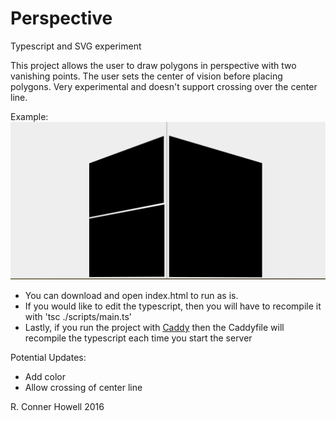 # Perspective
Typescript and SVG experiment

This project allows the user to draw polygons in perspective with two vanishing points.
The user sets the center of vision before placing polygons.
Very experimental and doesn't support crossing over the center line.

Example:
![Example Image](example.png "Perspective drawing")

- You can download and open index.html to run as is.
- If you would like to edit the typescript, then you will have to recompile it with 'tsc ./scripts/main.ts'
- Lastly, if you run the project with [Caddy](https://caddyserver.com "Caddy Server Website") then the Caddyfile will recompile the typescript each time you start the server

Potential Updates:
- Add color
- Allow crossing of center line


R. Conner Howell 2016
